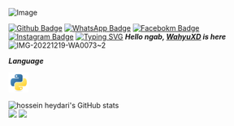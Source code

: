 ![Image](https://user-images.githubusercontent.com/131398263/233487003-8d40235b-fa97-4c7e-b36a-d1679c8416e7.png)



[![Github Badge](https://img.shields.io/badge/-WahyuuXD-white?style=flat&logo=Github&logoColor=black&link=https://github.com/WahyuuXD/)](https://github.com/WahyuuXD)  [![WhatsApp Badge](https://img.shields.io/badge/-Press-white?style=flat&logo=WhatsApp&logoColor=green&link=https://wa.me/233506380966/)](https://wa.me/-233506380966-green/) 
[![Facebokm Badge](https://img.shields.io/badge/-Wahyu-white?style=flat&logo=Facebook&.logoColor=green&link=https://www.facebook.com/Why.090/)](https://www.facebook.com/Why.090)
[![Instagram Badge](https://img.shields.io/badge/-Wahyu-f01397?style=flat&logo=Instagram&logoColor=white&link=https://www.instagram.com/whyuuu.xd_/)](https://www.instagram.com/whyuuu.xd_/)
[![Typing SVG](https://readme-typing-svg.herokuapp.com?font=Koulen&size=25&duration=8000&color=light&center=true&vCenter=true&multiline=true&width=600&lines=Selamat+Datang+Digithub+Wahyu+XD)](https://git.io/typing-svg)
***Hello ngab, [WahyuXD]() is here***
![IMG-20221219-WA0073~2](https://user-images.githubusercontent.com/115902571/208432603-40622335-4f1c-430d-aa68-20951d840276.jpg)

***Language***

<p align="left"> <a href="https://www.python.org" target="_blank" rel="noreferrer"> <img src="https://raw.githubusercontent.com/devicons/devicon/master/icons/python/python-original.svg" alt="python" width="40" height="40"/> </a> </p>


   <img src="https://github-readme-stats.vercel.app/api?username=WahyuuXD&show_icons=true&include_all_commits=true&theme=monokai" alt="hossein heydari's GitHub stats" /><br />
        <img src="https://github-readme-streak-stats.herokuapp.com/?user=WahyuuXD&theme=monokai"/>
        <img src="https://github-readme-stats.vercel.app/api/top-langs/?username=WahyuuXD&layout=compact&theme=monokai&langs_count=15"/><br />
<!--
**WahyuuXD/WahyuuXD** is a ✨ _special_ ✨ repository because its `README.md` (this file) appears on your GitHub profile.

Here are some ideas to get you started:

- 🔭 I’m currently working on ...
- 🌱 I’m currently learning ...
- 👯 I’m looking to collaborate on ...
- 🤔 I’m looking for help with ...
- 💬 Ask me about ...
- 📫 How to reach me: ...
- 😄 Pronouns: ...
- ⚡ Fun fact: ...
-->






